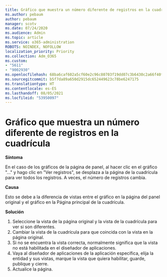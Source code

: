 ```yaml
---
title: Gráfico que muestra un número diferente de registros en la cuadrícula
ms.author: pebaum
author: pebaum
manager: scotv
ms.date: 07/24/2020
ms.audience: Admin
ms.topic: article
ms.service: o365-administration
ROBOTS: NOINDEX, NOFOLLOW
localization_priority: Priority
ms.collection: Adm_O365
ms.custom:
- "5611"
- "9002930"
ms.openlocfilehash: 68ba6caf602a5cf60e2c96c80703f19dd07c3b6430c2a66f40fea4a2f3d06e75
ms.sourcegitcommit: b5f7da89a650d2915dc652449623c78be6247175
ms.translationtype: HT
ms.contentlocale: es-ES
ms.lasthandoff: 08/05/2021
ms.locfileid: "53950097"
---
```

# <a name="chart-shows-different-number-of-records-in-grid"></a>Gráfico que muestra un número diferente de registros en la cuadrícula

**Síntoma**

En el caso de los gráficos de la página de panel, al hacer clic en el gráfico "..." y hago clic en "Ver registros", se desplaza a la página de la cuadrícula para ver todos los registros. A veces, el número de registros cambia.

**Causa**

Esto se debe a la diferencia de vistas entre el gráfico en la página del panel original y el gráfico en la Página principal de la cuadrícula.  

**Solución**

1. Seleccione la vista de la página original y la vista de la cuadrícula para ver si son diferentes.
2. Cambiar la vista de la cuadrícula para que coincida con la vista en la página original.
3. Si no se encuentra la vista correcta, normalmente significa que la vista no está habilitada en el diseñador de aplicaciones.
4. Vaya al diseñador de aplicaciones de la aplicación específica, elija la entidad y sus vistas, marque la vista que quiera habilitar, guarde, publique y cierre.
5. Actualice la página.